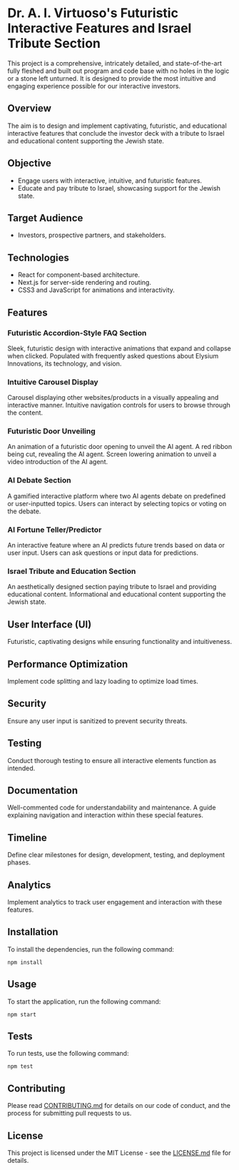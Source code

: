 # Dr. A. I. Virtuoso's Futuristic Interactive Features and Israel Tribute Section

This project is a comprehensive, intricately detailed, and state-of-the-art fully fleshed and built out program and code base with no holes in the logic or a stone left unturned. It is designed to provide the most intuitive and engaging experience possible for our interactive investors.

## Overview

The aim is to design and implement captivating, futuristic, and educational interactive features that conclude the investor deck with a tribute to Israel and educational content supporting the Jewish state.

## Objective

- Engage users with interactive, intuitive, and futuristic features.
- Educate and pay tribute to Israel, showcasing support for the Jewish state.

## Target Audience

- Investors, prospective partners, and stakeholders.

## Technologies

- React for component-based architecture.
- Next.js for server-side rendering and routing.
- CSS3 and JavaScript for animations and interactivity.

## Features

### Futuristic Accordion-Style FAQ Section

Sleek, futuristic design with interactive animations that expand and collapse when clicked. Populated with frequently asked questions about Elysium Innovations, its technology, and vision.

### Intuitive Carousel Display

Carousel displaying other websites/products in a visually appealing and interactive manner. Intuitive navigation controls for users to browse through the content.

### Futuristic Door Unveiling

An animation of a futuristic door opening to unveil the AI agent. A red ribbon being cut, revealing the AI agent. Screen lowering animation to unveil a video introduction of the AI agent.

### AI Debate Section

A gamified interactive platform where two AI agents debate on predefined or user-inputted topics. Users can interact by selecting topics or voting on the debate.

### AI Fortune Teller/Predictor

An interactive feature where an AI predicts future trends based on data or user input. Users can ask questions or input data for predictions.

### Israel Tribute and Education Section

An aesthetically designed section paying tribute to Israel and providing educational content. Informational and educational content supporting the Jewish state.

## User Interface (UI)

Futuristic, captivating designs while ensuring functionality and intuitiveness.

## Performance Optimization

Implement code splitting and lazy loading to optimize load times.

## Security

Ensure any user input is sanitized to prevent security threats.

## Testing

Conduct thorough testing to ensure all interactive elements function as intended.

## Documentation

Well-commented code for understandability and maintenance. A guide explaining navigation and interaction within these special features.

## Timeline

Define clear milestones for design, development, testing, and deployment phases.

## Analytics

Implement analytics to track user engagement and interaction with these features.

## Installation

To install the dependencies, run the following command:

```
npm install
```

## Usage

To start the application, run the following command:

```
npm start
```

## Tests

To run tests, use the following command:

```
npm test
```

## Contributing

Please read [CONTRIBUTING.md](CONTRIBUTING.md) for details on our code of conduct, and the process for submitting pull requests to us.

## License

This project is licensed under the MIT License - see the [LICENSE.md](LICENSE.md) file for details.